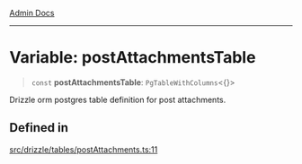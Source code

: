 [Admin Docs](/)

***

# Variable: postAttachmentsTable

> `const` **postAttachmentsTable**: `PgTableWithColumns`\<\{\}\>

Drizzle orm postgres table definition for post attachments.

## Defined in

[src/drizzle/tables/postAttachments.ts:11](https://github.com/NishantSinghhhhh/talawa-api/blob/05ae6a4794762096d917a90a3af0db22b7c47392/src/drizzle/tables/postAttachments.ts#L11)
